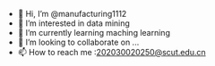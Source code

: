 - 👋 Hi, I’m @manufacturing1112
- 👀 I’m interested in data mining
- 🌱 I’m currently learning maching learning
- 💞️ I’m looking to collaborate on ...
- 📫 How to reach me :202030020250@scut.edu.cn

<!---
manufacturing1112/manufacturing1112 is a ✨ special ✨ repository because its `README.md` (this file) appears on your GitHub profile.
You can click the Preview link to take a look at your changes.
--->
